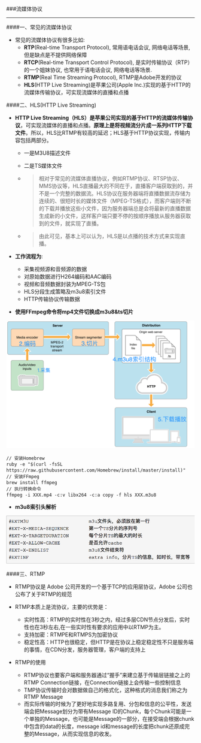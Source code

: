   
  ###流媒体协议
  ***
  ####一、常见的流媒体协议
  
  - 常见的流媒体协议有很多比如:
    -  **RTP**(Real-time Transport Protocol), 常用语电话会议, 网络电话等场景, 但是缺点是不提供网络保障
    - **RTCP**(Real-time Transport Control Protocol), 是实时传输协议（RTP）的一个姐妹协议, 也常用于语电话会议, 网络电话等场景.
    - **RTMP**(Real Time Streaming Protocol), RTMP是Adobe开发的协议
    - **HLS**(HTTP Live Streaming)是苹果公司(Apple Inc.)实现的基于HTTP的流媒体传输协议，可实现流媒体的直播和点播
    
####二、HLS(HTTP Live Streaming)

- **HTTP Live Streaming（HLS）**是苹果公司实现的**基于HTTP的流媒体传输协议**，可实现流媒体的直播和点播。**原理上是将视频流分片成一系列HTTP下载文件**。所以，HLS比RTMP有较高的延迟；HLS基于HTTP协议实现，传输内容包括两部分。
    - 一是M3U8描述文件
    - 二是TS媒体文件

    - >相对于常见的流媒体直播协议，例如RTMP协议、RTSP协议、MMS协议等，HLS直播最大的不同在于，直播客户端获取到的，并不是一个完整的数据流。HLS协议在服务器端将直播数据流存储为连续的、很短时长的媒体文件（MPEG-TS格式），而客户端则不断的下载并播放这些小文件，因为服务器端总是会将最新的直播数据生成新的小文件，这样客户端只要不停的按顺序播放从服务器获取到的文件，就实现了直播。
    - > 由此可见，基本上可以认为，HLS是以点播的技术方式来实现直播。
    
- **工作流程为**:
    - 采集视频源和音频源的数据
    - 对原始数据进行H264编码和AAC编码
    - 视频和音频数据封装为MPEG-TS包
    - HLS分段生成策略及m3u8索引文件
    - HTTP传输协议传输数据
    
    
- **使用FFmpeg命令将mp4文件切换成m3u8&ts切片**

![](/assets/193353-5d0a1789b252264b.png)


```objc
// 安装Homebrew
ruby -e "$(curl -fsSL https://raw.githubusercontent.com/Homebrew/install/master/install)"
// 安装FFmpeg
brew install ffmpeg
// 执行转换命令
ffmpeg -i XXX.mp4 -c:v libx264 -c:a copy -f hls XXX.m3u8
```

- **m3u8索引头解析**

![](/assets/193353-9c881720992085f4.png)

####三、RTMP
- RTMP协议是 Adobe 公司开发的一个基于TCP的应用层协议，Adobe 公司也公布了关于RTMP的规范
- RTMP本质上是流协议，主要的优势是：
    - 实时性高：RTMP的实时性在3秒之内，经过多层CDN节点分发后，实时性也在3秒左右,在一些实时性有要求的应用中以RTMP为主。
    - 支持加密：RTMPE和RTMPS为加密协议
    - 稳定性高：HTTP也很稳定，但HTTP是在协议上稳定稳定性不只是服务端的事情，在CDN分发，服务器管理，客户端的支持上
    
- RTMP的使用
    - RTMP协议也要客户端和服务器通过“握手”来建立基于传输层链接之上的RTMP Connection链接，在Connection链接上会传输一些控制信息
    - TMP协议传输时会对数据做自己的格式化，这种格式的消息我们称之为RTMP Message
    - 而实际传输的时候为了更好地实现多路复用、分包和信息的公平性，发送端会把Message划分为带有Message ID的Chunk，每个Chunk可能是一个单独的Message，也可能是Message的一部分，在接受端会根据chunk中包含的data的长度，message id和message的长度把chunk还原成完整的Message，从而实现信息的收发。

    
    
    
    
    
    
    
    
    
    
    
    
    
    
    
    